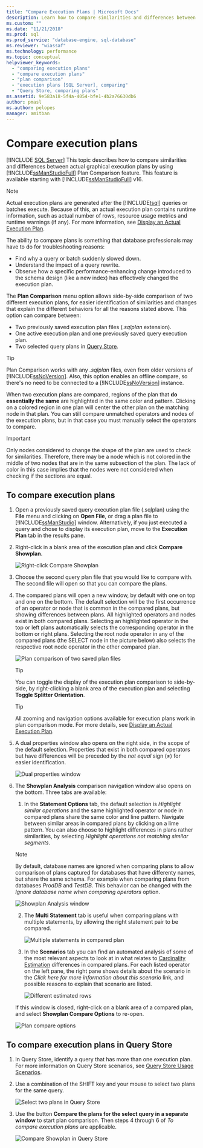 ```yaml
---
title: "Compare Execution Plans | Microsoft Docs"
description: Learn how to compare similarities and differences between actual graphical execution plans by using SQL Server Management Studio Plan Comparison feature.
ms.custom: ""
ms.date: "11/21/2018"
ms.prod: sql
ms.prod_service: "database-engine, sql-database"
ms.reviewer: "wiassaf"
ms.technology: performance
ms.topic: conceptual
helpviewer_keywords: 
  - "comparing execution plans"
  - "compare execution plans"
  - "plan comparison"
  - "execution plans [SQL Server], comparing"
  - "Query Store, comparing plans"
ms.assetid: 9e583a18-5f4a-4054-bfe1-4b2a76630db6
author: pmasl
ms.author: pelopes
manager: amitban
---
```

# Compare execution plans
 [!INCLUDE [SQL Server](../../includes/applies-to-version/sqlserver.md)]
This topic describes how to compare similarities and differences between actual graphical execution plans by using [!INCLUDE[ssManStudioFull](../../includes/ssmanstudiofull-md.md)] Plan Comparison feature. This feature is available starting with [!INCLUDE[ssManStudioFull](../../includes/ssmanstudiofull-md.md)] v16.
  
> [!NOTE]
> Actual execution plans are generated after the [!INCLUDE[tsql](../../includes/tsql-md.md)] queries or batches execute. Because of this, an actual execution plan contains runtime information, such as actual number of rows, resource usage metrics and runtime warnings (if any). For more information, see [Display an Actual Execution Plan](../../relational-databases/performance/display-an-actual-execution-plan.md).
  
The ability to compare plans is something that database professionals may have to do for troubleshooting reasons:
-   Find why a query or batch suddenly slowed down.
-   Understand the impact of a query rewrite.
-   Observe how a specific performance-enhancing change introduced to the schema design (like a new index) has effectively changed the execution plan.  
 
The **Plan Comparison** menu option allows side-by-side comparison of two different execution plans, for easier identification of similarities and changes that explain the different behaviors for all the reasons stated above. This option can compare between:
- Two previously saved execution plan files (*.sqlplan* extension).
- One active execution plan and one previously saved query execution plan.
- Two selected query plans in [Query Store](../../relational-databases/performance/monitoring-performance-by-using-the-query-store.md).

> [!TIP]
> Plan Comparison works with any *.sqlplan* files, even from older versions of [!INCLUDE[ssNoVersion](../../includes/ssnoversion-md.md)]. Also, this option enables an offline compare, so there's no need to be connected to a [!INCLUDE[ssNoVersion](../../includes/ssnoversion-md.md)] instance. 

When two execution plans are compared, regions of the plan that **do essentially the same** are highlighted in the same color and pattern. Clicking on a colored region in one plan will center the other plan on the matching node in that plan. You can still compare unmatched operators and nodes of the execution plans, but in that case you must manually select the operators to compare.

> [!IMPORTANT]
> Only nodes considered to change the shape of the plan are used to check for similarities. Therefore, there may be a node which is not colored in the middle of two nodes that are in the same subsection of the plan. The lack of color in this case implies that the nodes were not considered when checking if the sections are equal.
  
## To compare execution plans
  
1.  Open a previously saved query execution plan file (.sqlplan) using the **File** menu and clicking on **Open File**, or drag a plan file to [!INCLUDE[ssManStudio](../../includes/ssManStudio-md.md)] window. Alternatively, if you just executed a query and chose to display its execution plan, move to the **Execution Plan** tab in the results pane. 

2.  Right-click in a blank area of the execution plan and click **Compare Showplan**. 

    ![Right-click Compare Showplan](../../relational-databases/performance/media/plancomparisonmenuoption.png "Right-click Compare Showplan")   

3.  Choose the second query plan file that you would like to compare with. The second file will open so that you can compare the plans.

4.  The compared plans will open a new window, by default with one on top and one on the bottom. The default selection will be the first occurrence of an operator or node that is common in the compared plans, but showing differences between plans. All highlighted operators and nodes exist in both compared plans. Selecting an highlighted operator in the top or left plans automatically selects the corresponding operator in the bottom or right plans. Selecting the root node operator in any of the compared plans (the SELECT node in the picture below) also selects the respective root node operator in the other compared plan.

    ![Plan comparison of two saved plan files](../../relational-databases/performance/media/plancomparison-plans.png "Plan comparison of two saved plan files")  

     > [!TIP]
     > You can toggle the display of the execution plan comparison to side-by-side, by right-clicking a blank area of the execution plan and selecting  **Toggle Splitter Orientation**.

     > [!TIP]
     > All zooming and navigation options available for execution plans work in plan comparison mode. For more details, see [Display an Actual Execution Plan](../../relational-databases/performance/display-an-actual-execution-plan.md).

5.  A dual properties window also opens on the right side, in the scope of the default selection. Properties that exist in both compared operators but have differences will be preceded by the *not equal* sign (&ne;) for easier identification.

    ![Dual properties window](../../relational-databases/performance/media/plancomparison-properties.png "Dual properties window")  

6.  The **Showplan Analysis** comparison navigation window also opens on the bottom. Three tabs are available:

    1.  In the **Statement Options** tab, the default selection is *Highlight similar operations* and the same highlighted operator or node in compared plans share the same color and line pattern. Navigate between similar areas in compared plans by clicking on a lime pattern. You can also choose to highlight differences in plans rather similarities, by selecting *Highlight operations not matching similar segments*. 
    
       > [!NOTE]
       > By default, database names are ignored when comparing plans to allow comparison of plans captured for databases that have differenty names, but share the same schema. For example when comparing plans from databases *ProdDB* and *TestDB*. This behavior can be changed with the *Ignore database name when comparing operators* option.

       ![Showplan Analysis window](../../relational-databases/performance/media/plancomparison-analysis.png "Showplan Analysis window") 

    2.  The **Multi Statement** tab is useful when comparing plans with multiple statements, by allowing the right statement pair to be compared.

        ![Multiple statements in compared plan](../../relational-databases/performance/media/plancomparison-multiple.png "Multiple statements in compared plan")  

    3.  In the **Scenarios** tab you can find an automated analysis of some of the most relevant aspects to look at in what relates to [Cardinality Estimation](../../relational-databases/performance/cardinality-estimation-sql-server.md) differences in compared plans. For each listed operator on the left pane, the right pane shows details about the scenario in the *Click here for more information about this scenario* link, and possible reasons to explain that scenario are listed. 

        ![Different estimated rows](../../relational-databases/performance/media/plancomparison-scenarios.png "Different estimated rows")  

    If this window is closed, right-click on a blank area of a compared plan, and select **Showplan Compare Options** to re-open.

    ![Plan compare options](../../relational-databases/performance/media/plancomparison-options.png "Plan compare options")  

## To compare execution plans in Query Store

1.  In Query Store, identify a query that has more than one execution plan. For more information on Query Store scenarios, see [Query Store Usage Scenarios](../../relational-databases/performance/query-store-usage-scenarios.md#identify-and-tune-top-resource-consuming-queries).

2.  Use a combination of the SHIFT key and your mouse to select two plans for the same query. 

    ![Select two plans in Query Store](../../relational-databases/performance/media/plancomparison-querystore.png "Select two plans in Query Store")   

3.  Use the button **Compare the plans for the select query in a separate window** to start plan comparison. Then steps 4 through 6 of *To compare execution plans* are applicable. 

    ![Compare Showplan in Query Store](../../relational-databases/performance/media/plancomparison-querystoreoption.png "Compare Showplan in Query Store") 
